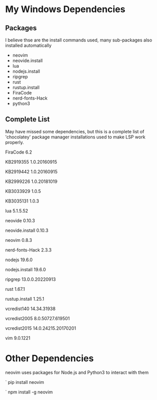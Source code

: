 # My Windows Dependencies

## Packages
I believe thse are the install commands used, many sub-packages also installed automatically

- neovim
- neovide.install
- lua
- nodejs.install
- ripgrep
- rust
- rustup.install
- FiraCode
- nerd-fonts-Hack
- python3

## Complete List

May have missed some dependencies, but this is a complete list of 'chocolatey' package manager installations used to make LSP work properly. 

FiraCode 6.2

KB2919355 1.0.20160915

KB2919442 1.0.20160915

KB2999226 1.0.20181019

KB3033929 1.0.5

KB3035131 1.0.3

lua 5.1.5.52

neovide 0.10.3

neovide.install 0.10.3

neovim 0.8.3

nerd-fonts-Hack 2.3.3

nodejs 19.6.0

nodejs.install 19.6.0

ripgrep 13.0.0.20220913

rust 1.67.1

rustup.install 1.25.1

vcredist140 14.34.31938

vcredist2005 8.0.50727.619501

vcredist2015 14.0.24215.20170201

vim 9.0.1221

# Other Dependencies
neovim uses packages for Node.js and Python3 to interact with them

` pip install neovim

` npm install -g neovim
